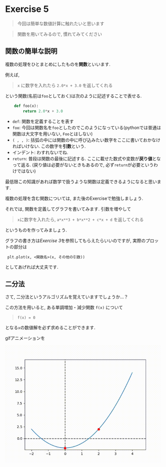 # Exercise 5
> 今回は簡単な数値計算に触れたいと思います

> 関数を用いてみるので, 慣れてみてください


## 関数の簡単な説明

複数の処理をひとまとめにしたものを**関数**といいます.

例えば, 

> `x` に数字を入れたら `2.0*x + 3.0` を返してくれる

という関数(名前は`foo`としておく)は次のように記述することで表せる.

```python
    def foo(x):
        return 2.0*x + 3.0
```

- `def`: 関数を定義することを表す
- `foo`: 今回は関数名を`foo`としたのでこのようになっている(pythonでは普通は関数は大文字を用いない, `Foo`とはしない)
- `( , , )`: 括弧の中には関数の中に呼び込みたい数字をここに書いておかなければいけない. この数字を**引数**という.
- インデント: わすれないでね.
- `return`: 普段は関数の最後に記述する. ここに載せた数式や変数が**戻り値**となって返る. (戻り値は必要がないときもあるので, 必ず`return`が必要というわけではない)

最低限この知識があれば数学で扱うような関数は定義できるようになると思います.

複数の処理を含む関数については, また後のExerciseで勉強しましょう.

それでは, 関数を定義してグラフを書いてみます. 引数を増やして

> `x`に数字を入れたら, `a*x**3 + b*x**2 + c*x + d` を返してくれる

というものを作ってみましょう.

グラフの書き方は*Exercise 3*を参照してもらえたらいいのですが, 実際のプロットの部分は

` plt.plot(x, <関数名>(x, その他の引数))`

としてあげれば大丈夫です.


## 二分法

さて, 二分法というアルゴリズムを覚えていますでしょうか...？

この方法を用いると, ある単調増加・減少関数 `f(x)` について

> `f(x) = 0`

となる`x`の数値解を必ず求めることができます.

gifアニメーションを

![二分法](output.gif)
